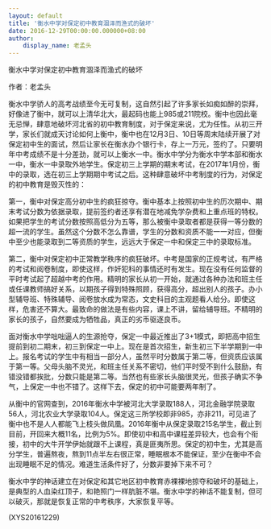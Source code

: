 ```yaml
---
layout: default
title: '衡水中学对保定初中教育涸泽而渔式的破坏'
date: 2016-12-29T00:00:00.000000+08:00
author:
    display_name: 老孟头
---
```


衡水中学对保定初中教育涸泽而渔式的破坏

作者：老孟头

衡水中学骄人的高考战绩至今无可复制，这自然引起了许多家长如痴如醉的崇拜，好像进了衡中，就可以上清华北大，最起码也能上985或211院校。衡中也因此毫无忌惮，肆意地破坏河北省的初中教育制度，对于保定来说，尤为任性。从初三开学，家长们就成天讨论如何上衡中，衡中也在12月3日、10日等周末陆续开展了对保定初中生的面试，然后让家长在衡水办个银行卡，存上一万元，签约了。只要明年中考成绩不是十分差劲，就可以上衡水一中。衡水中学分为衡水中学本部和衡水一中，衡水一中录取外地学生。保定初三上学期的期末考试，在2017年1月份，衡中的录取，选在初三上学期期中考试之后。这种肆意破坏中考制度的行为，对保定的初中教育是毁灭性的：

第一，衡中对保定高分初中生的疯狂掠夺。衡中基本上按照初中生的历次期中、期末考试分数为依据录取，提前签约者还享有潜在地减免学杂费和上重点班的特权。如果把学生的考试分数按照高低分为五等，那么被衡中录取者都是获得一等分数的超一流的学生。虽然这个分数不怎么靠谱，学生的分数和资质不能一一对应，但衡中至少也能录取到二等资质的学生，远远大于保定一中和保定三中的录取标准。

第二，衡中对保定初中正常教学秩序的疯狂破坏。中考是国家的正规考试，有严格的考试和阅卷制度，即使这样，作奸犯科的事情还时有发生。现在没有任何监督的平时考试起了超越中考的作用。精明的家长从初一开始，就通过各种办法和班主任或任课教师搞好关系，以期孩子得到特殊照顾，获得高分，超出别人的孩子。办小型辅导班、特殊辅导、阅卷放水成为常态，文史科目的主观题看人给分。即使这样，危害还不算大。最致命的做法是有些内容，课上不讲，留给辅导班。不精明的家长的孩子，自然要成为牺牲品，真正的劣币驱逐良币。

面对衡水中学咄咄逼人的生源抢夺，保定一中最近推出了3+1模式，即把高中招生提前到初二期末，初三到保定一中上。现在是首次招生，新生初三下半学期到一中上。报名考试的学生中有相当一部分人，虽然平时分数属于第二等，但资质应该属于第一等。父母头脑不灵光，和班主任关系不密切，他们平时受不到什么鼓励，有错没错都挨批，分数只能是第二等。当然也有些家长头脑很灵光，但孩子确实不争气，上保定一中也不错了。这样下去，保定的初中可能要两年制了。

从衡中的官网查到，2016年衡水中学被河北大学录取188人，河北金融学院录取56人，河北农业大学录取104人。保定这三所学校即非985，亦非211，可见进了衡中也不是人人都能飞上枝头做凤凰。2016年衡中从保定录取215名学生，截止到目前，开回来大概11名，比例为5%。即使初中和高中课程差异较大，也会有个衔接，初中的大牛开学伊始就跟不上课程，真是匪夷所思。保定的初中生，尤其是高分学生，普遍熬夜，熬到11点半左右很正常，睡眠根本不能保证，至少在衡中不会出现睡眠不足的情况。难道生活条件好了，分数非要掉下来不可？

衡水中学的神话建立在对保定和其它地区初中教育赤裸裸地掠夺和破坏的基础上，是典型的人血染红顶子，和艳照门一样肮脏不堪。衡水中学的神话不能复制，但可以破灭，那就是恢复正常的中考秩序，大家恢复平等。

(XYS20161229)

